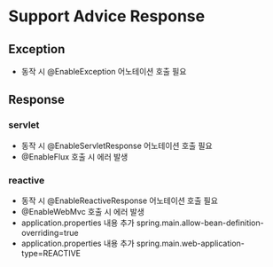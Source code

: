 # Support Advice Response

## Exception
- 동작 시 @EnableException 어노테이션 호출 필요
## Response

### servlet
- 동작 시 @EnableServletResponse 어노테이션 호출 필요
- @EnableFlux 호출 시 에러 발생
### reactive
- 동작 시 @EnableReactiveResponse 어노테이션 호출 필요
- @EnableWebMvc 호출 시 에러 발생
- application.properties 내용 추가 spring.main.allow-bean-definition-overriding=true
- application.properties 내용 추가  spring.main.web-application-type=REACTIVE